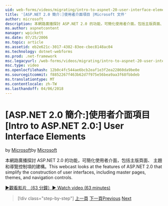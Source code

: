 ```yaml
---
uid: web-forms/videos/migrating/intro-to-aspnet-20-user-interface-elements
title: '[ASP.NET 2.0 簡介:]使用者介面項目 |Microsoft 文件'
author: microsoft
description: 本網路廣播探討 ASP.NET 2.0 的功能，可簡化使用者介面，包括主版頁面、 主題和導覽控制項的建構。
ms.author: aspnetcontent
manager: wpickett
ms.date: 07/25/2006
ms.topic: article
ms.assetid: eb2e621c-3017-4382-83ee-cbec8148ac04
ms.technology: dotnet-webforms
ms.prod: .net-framework
msc.legacyurl: /web-forms/videos/migrating/intro-to-aspnet-20-user-interface-elements
msc.type: video
ms.openlocfilehash: 12b0c4fc544ae6bcb2eaf1e3f2ea22860da9be0e
ms.sourcegitcommit: f8852267f463b62d7f975e56bea9aa3f68fbbdeb
ms.translationtype: MT
ms.contentlocale: zh-TW
ms.lasthandoff: 04/06/2018
---
```

<a name="intro-to-aspnet-20-user-interface-elements"></a><span data-ttu-id="fb87e-103">[ASP.NET 2.0 簡介:]使用者介面項目</span><span class="sxs-lookup"><span data-stu-id="fb87e-103">[Intro to ASP.NET 2.0:] User Interface Elements</span></span>
====================
<span data-ttu-id="fb87e-104">by [Microsoft](https://github.com/microsoft)</span><span class="sxs-lookup"><span data-stu-id="fb87e-104">by [Microsoft](https://github.com/microsoft)</span></span>

<span data-ttu-id="fb87e-105">本網路廣播探討 ASP.NET 2.0 的功能，可簡化使用者介面，包括主版頁面、 主題和導覽控制項的建構。</span><span class="sxs-lookup"><span data-stu-id="fb87e-105">This webcast looks at the features of ASP.NET 2.0 that simplify the construction of user interfaces, including master pages, themes, and navigation controls.</span></span>

[<span data-ttu-id="fb87e-106">&#9654;觀看影片 （63 分鐘）</span><span class="sxs-lookup"><span data-stu-id="fb87e-106">&#9654; Watch video (63 minutes)</span></span>](https://channel9.msdn.com/Blogs/ASP-NET-Site-Videos/intro-to-aspnet-20-user-interface-elements)

> [!div class="step-by-step"]
> <span data-ttu-id="fb87e-107">[上一頁](intro-to-aspnet-20-aspnet-20-fundamentals.md)
> [下一頁](migrating-from-classic-asp-to-aspnet.md)</span><span class="sxs-lookup"><span data-stu-id="fb87e-107">[Previous](intro-to-aspnet-20-aspnet-20-fundamentals.md)
[Next](migrating-from-classic-asp-to-aspnet.md)</span></span>
